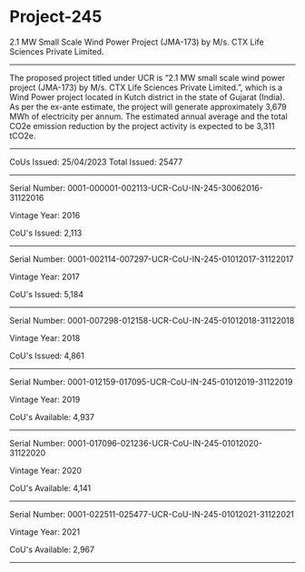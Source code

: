 # Project-245
2.1 MW Small Scale Wind Power Project (JMA-173) by M/s. CTX Life Sciences Private Limited.
____________
The proposed project titled under UCR is “2.1 MW small scale wind power project (JMA-173) by M/s. CTX Life Sciences Private Limited.”, which is a Wind Power project located in Kutch district in the state of Gujarat (India). As per the ex-ante estimate, the project will generate approximately 3,679 MWh of electricity per annum. The estimated annual average and the total CO2e emission reduction by the project activity is expected to be 3,311 tCO2e.
________________
CoUs Issued: 25/04/2023
Total Issued: 25477
___________
Serial Number: 0001-000001-002113-UCR-CoU-IN-245-30062016-31122016

Vintage Year: 2016

CoU's Issued: 2,113
____________________
Serial Number: 0001-002114-007297-UCR-CoU-IN-245-01012017-31122017

Vintage Year: 2017

CoU's Issued: 5,184
_________________
Serial Number: 0001-007298-012158-UCR-CoU-IN-245-01012018-31122018

Vintage Year: 2018

CoU's Issued: 4,861
__________________
Serial Number: 0001-012159-017095-UCR-CoU-IN-245-01012019-31122019

Vintage Year: 2019

CoU's Available: 4,937
______________
Serial Number: 0001-017096-021236-UCR-CoU-IN-245-01012020-31122020

Vintage Year: 2020

CoU's Available: 4,141
_______________
Serial Number: 0001-022511-025477-UCR-CoU-IN-245-01012021-31122021

Vintage Year: 2021

CoU's Available: 2,967
_______________
